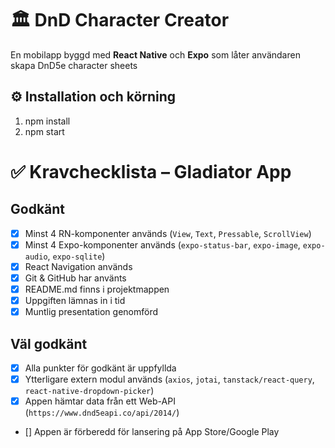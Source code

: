 # 🏛️ DnD Character Creator

En mobilapp byggd med **React Native** och **Expo** som låter användaren skapa DnD5e character sheets

## ⚙️ Installation och körning

1. npm install
2. npm start

# ✅ Kravchecklista – Gladiator App

## Godkänt
- [x] Minst 4 RN-komponenter används (`View`, `Text`, `Pressable`, `ScrollView`)
- [x] Minst 4 Expo-komponenter används (`expo-status-bar`, `expo-image`, `expo-audio`, `expo-sqlite`)
- [x] React Navigation används
- [x] Git & GitHub har använts
- [x] README.md finns i projektmappen
- [x] Uppgiften lämnas in i tid
- [x] Muntlig presentation genomförd

## Väl godkänt
- [x] Alla punkter för godkänt är uppfyllda
- [x] Ytterligare extern modul används (`axios`, `jotai`, `tanstack/react-query`, `react-native-dropdown-picker`)
- [x] Appen hämtar data från ett Web-API (`https://www.dnd5eapi.co/api/2014/`)
- [] Appen är förberedd för lansering på App Store/Google Play